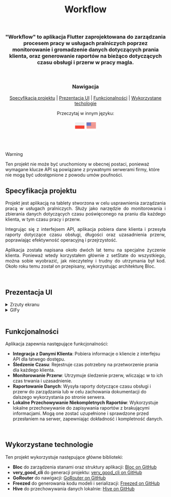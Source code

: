 <div align='center'>

<h1>Workflow</h1>

<br>

<h3>"Workflow" to aplikacja Flutter zaprojektowana do zarządzania procesem pracy w usługach pralniczych poprzez monitorowanie i gromadzenie danych dotyczących prania klienta, oraz generowanie raportów na bieżąco dotyczących czasu obsługi i przerw w pracy magla.</h3>

<br>

### Nawigacja

[Specyfikacja projektu](#specyfikacja-projektu) | [Prezentacja UI](#prezentacja-ui) | [Funkcjonalności](#funkcjonalności) | [Wykorzystane techologie](#wykorzystane-technologie)

Przeczytaj w innym języku:
<br>

![PL](assets/readme/icons/icons8-poland-32.png)[](./README-PL.md) ![EN](./assets/readme/icons/icons8-usa-32.png)[](./README.md)

</div>

<br>
<br>

> [!WARNING]
> Ten projekt nie może być uruchomiony w obecnej postaci, ponieważ wymagane klucze API są powiązane z prywatnymi serwerami firmy, które nie mogą być udostępnione z powodu umów poufności.

## Specyfikacja projektu

<div align='justify'>
Projekt jest aplikacją na tablety stworzona w celu usprawnienia zarządzania pracą w usługach pralniczych. Służy jako narzędzie do monitorowania i zbierania danych dotyczących czasu poświęconego na praniu dla każdego klienta, w tym czasu pracy i przerw.

Integrując się z interfejsem API, aplikacja pobiera dane klienta i przesyła raporty dotyczące czasu obsługi, długości oraz uzasadnienia przerw, poprawiając efektywność operacyjną i przejrzystość.

Aplikacja została napisana około dwóch lat temu na specjalne życzenie klienta. Ponieważ wtedy korzystałem głównie z setState do wszystkiego, można sobie wyobrazić, jak nieczytelny i trudny do utrzymania był kod. Około roku temu został on przepisany, wykorzystując architekturę Bloc.
</div>

<br>

## Prezentacja UI

<details>

<summary> Zrzuty ekranu </summary>

<br>

<div align="center">

![Image Description](assets/readme/images/1.png)

<br>

![Image Description](assets/readme/images/2.png)

<br>

![Image Description](assets/readme/images/3.png)

<br>

![Image Description](assets/readme/images/4.png)

</div>

</details>

<details>

<summary>GIFy</summary>

<br>

<div align="center">

![Image Description](assets/readme/gif/1.gif)

<br>

![Image Description](assets/readme/gif/2.gif)

</div>

</details>

<br>

## Funkcjonalności

Aplikacja zapewnia następujące funkcjonalności:

- **Integracja z Danymi Klienta**: Pobiera informacje o kliencie z interfejsu API dla łatwego dostępu.
- **Śledzenie Czasu**: Rejestruje czas potrzebny na przetworzenie prania dla każdego klienta.
- **Monitorowanie Przerw**: Utrzymuje śledzenie przerw, wliczając w to ich czas trwania i uzasadnienie.
- **Raportowanie Danych**: Wysyła raporty dotyczące czasu obsługi i przerw do zarządzania lub w celu zachowania dokumentacji do dalszego wykorzystania po stronie serwera.
- **Lokalne Przechowywanie Niekompletnych Raportów**: Wykorzystuje lokalne przechowywanie do zapisywania raportów z brakującymi informacjami. Mogą one zostać uzupełnione i sprawdzone przed przesłaniem na serwer, zapewniając dokładność i kompletność danych.

<br>

## Wykorzystane technologie

Ten projekt wykorzystuje następujące główne biblioteki:

- **Bloc** do zarządzenia stanami oraz struktury aplikacji: [Bloc on GitHub](https://github.com/felangel/bloc)
- **very_good_cli** do generacji projektu: [very_good_cli on GitHub](https://github.com/VeryGoodOpenSource/very_good_cli)
- **GoRouter** do nawigacji: [GoRouter on GitHub](https://github.com/csells/go_router)
- **Freezed** do generowania kodu modeli i serializacji: [Freezed on GitHub](https://github.com/rrousselGit/freezed)
- **Hive** do przechowywania danych lokalnie: [Hive on GitHub](https://github.com/hivedb/hive)
